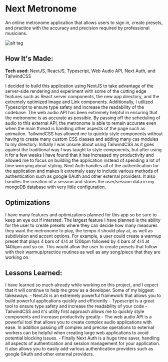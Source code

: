 # Next Metronome

An online metronome application that allows users to sign in, create presets, and practice with the accuracy and precision required by professional musicians.

![alt tag](http://placecorgi.com/1200/650)

## How It's Made:

**Tech used:** NextJS, ReactJS, Typescript, Web Audio API, Next Auth, and TailwindCSS

I decided to build this application using NextJS to take advantage of the server-side rendering and experiment with some of the cutting edge features such as React server components, the new app directory, and the extremely optimized Image and Link components. Additionally, I utilized Typescript to ensure type safety and increase the readability of the codebase. The web audio API has been extremely helpful in ensuring that the metronome is as accurate as possible. By passing off the scheduling of audio to this external API, the metronome is able to remain accurate even when the main thread is handling other aspects of the page such as animation. TailwindCSS has allowed me to quickly style components without having to create many custom CSS classes and adding many css modules to my directory. Initially I was unsure about using TailwindCSS as it goes against the traditional way I was taught to style components, but after using it for a few weeks I have found that it has increased my productivity and allowed me to focus on building the application instead of spending a lot of time worrying about styling. Next Auth handles all of the authentication for the application and makes it extremely easy to include various methods of authentication such as google 0Auth and other external providers. It also handles the creation of a session and stores the user/session data in my mongoDB database with very little configuration.

## Optimizations

I have many features and optimizations planned for this app so be sure to keep an eye out if intersted. The largest feature I have planned is the ability for the user to create presets where they can decide how many measures they want the metronome to play, the tempo it should play at, as well as subdivision and accent options. For example, a user could create a warmup preset that plays 4 bars of 4/4 at 120bpm followed by 4 bars of 4/4 at 140bpm and so on. This would allow the user to create presets that follow with their warmup/practice routines as well as any song/piece that they are working on.

## Lessons Learned:

I have learned so much already while working on this project, and I expect that it will continue to help me grow as a developer. Some of my biggest takeaways: - NextJS is an extremely powerful framework that allows you to build powerful applications quickly and efficiently - Typescript is a great tool to ensure type safety and increase the readability of your code - TailwindCSS and it's utility first approach allows me to quickly style components and increase productivity greatly - The web audio API is a powerful tool that allows you to create complex audio applications with ease. In addition passing off complex and precise operations to external workers can be helpful when creating large web applications to avoid potential blocking issues. - Finally Next Auth is a huge time saver, handling all aspects of authentication and session management for your application. It also allows you to easily add various authentication providers such as google 0Auth and other external providers.
